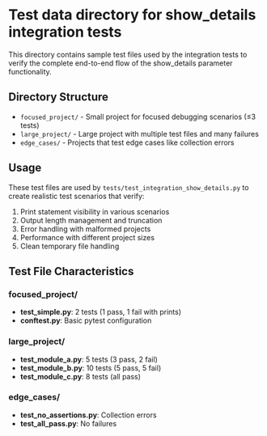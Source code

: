 # Test data directory for show_details integration tests

This directory contains sample test files used by the integration tests to verify the complete end-to-end flow of the show_details parameter functionality.

## Directory Structure

- `focused_project/` - Small project for focused debugging scenarios (≤3 tests)
- `large_project/` - Large project with multiple test files and many failures
- `edge_cases/` - Projects that test edge cases like collection errors

## Usage

These test files are used by `tests/test_integration_show_details.py` to create realistic test scenarios that verify:

1. Print statement visibility in various scenarios
2. Output length management and truncation
3. Error handling with malformed projects  
4. Performance with different project sizes
5. Clean temporary file handling

## Test File Characteristics

### focused_project/
- **test_simple.py**: 2 tests (1 pass, 1 fail with prints)
- **conftest.py**: Basic pytest configuration

### large_project/
- **test_module_a.py**: 5 tests (3 pass, 2 fail)
- **test_module_b.py**: 10 tests (5 pass, 5 fail)
- **test_module_c.py**: 8 tests (all pass)

### edge_cases/
- **test_no_assertions.py**: Collection errors 
- **test_all_pass.py**: No failures

